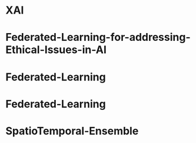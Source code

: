 # XAI
# Federated-Learning-for-addressing-Ethical-Issues-in-AI
# Federated-Learning
# Federated-Learning
# SpatioTemporal-Ensemble
